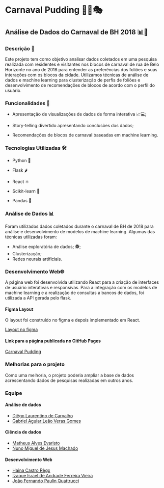 # Carnaval Pudding 🎉🥳🎭

## Análise de Dados do Carnaval de BH 2018 📊🤔

### Descrição 📝

Este projeto tem como objetivo analisar dados coletados em uma pesquisa realizada com residentes e visitantes nos blocos de carnaval de rua de Belo Horizonte no ano de 2018 para entender as preferências dos foliões e suas interações com os blocos da cidade. Utilizamos técnicas de análise de dados e machine learning para clusterização de perfis de foliões e desenvolvimento de recomendações de blocos de acordo com o perfil do usuário.

### Funcionalidades 🚀

- Apresentação de visualizações de dados de forma interativa 📈💻;

- Story-telling divertido apresentando conclusões dos dados;

- Recomendações de blocos de carnaval baseadas em machine learning.

### Tecnologias Utilizadas 🛠️

- Python 🐍

- Flask 🌶️

- React ⚛️

- Scikit-learn 🧠

- Pandas 🐼

### Análise de Dados 📊

Foram utilizados dados coletados durante o carnaval de BH de 2018 para análise e desenvolvimento de modelos de machine learning. Algumas das técnicas utilizadas foram:

- Análise exploratória de dados; 🕵️‍;
- Clusterização;
- Redes neurais artificiais.

### Desenvolvimento Web🌐

A página web foi desenvolvida utilizando React para a criação de interfaces de usuário interativas e responsivas. Para a integração com os modelos de machine learning e a realização de consultas a bancos de dados, foi utilizada a API gerada pelo flask.

#### Figma Layout

O layout foi construído no figma e depois implementado em React.

[Layout no figma](https://www.figma.com/file/g4RNrnDo9C2xhgeugYiDby/Carnaval-Pudding)

#### Link para a página publicada no GitHub Pages

[Carnaval Pudding](https://hainaha.github.io/carnaval-pudding-frontend/)

### Melhorias para o projeto

Como uma melhoria, o projeto poderia ampliar a base de dados acrescentando dados de pesquisas realizadas em outros anos.

### Equipe

#### Análise de dados

- [Diêgo Laurentino de Carvalho](https://github.com/diego-analytics)
- [Gabriel Aguiar Leão Veras Gomes](https://github.com/Aguiar-Gabriel)

#### Ciência de dados

- [Matheus Alves Evaristo](https://github.com/evaristomat)
- [Nuno Miguel de Jesus Machado](https://github.com/NunoMac)

#### Desenvolvimento Web

- [Haina Castro Rêgo](https://github.com/hainaha)
- [Izaque Israel de Andrade Ferreira Vieira](https://github.com/izaqueIsrael)
- [João Fernando Paulin Quattrucci](https://github.com/joaofq)
